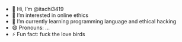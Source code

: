 - 👋 Hi, I’m @itachi3419
- 👀 I’m interested in online ethics
- 🌱 I’m currently learning programming language and ethical hacking  
- 😄 Pronouns: ...
- ⚡ Fun fact: fuck the love birds

<!---
itachi3419/itachi3419 is a ✨ special ✨ repository because its `README.md` (this file) appears on your GitHub profile.
You can click the Preview link to take a look at your changes.
--->

